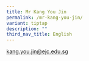 ```yaml
---
title: Mr Kang You Jin
permalink: /mr-kang-you-jin/
variant: tiptap
description: ""
third_nav_title: English
---
```

<p><a href="mailto:kang.you.jin@ejc.edu.sg" rel="noopener noreferrer nofollow" target="_blank">kang.you.jin@ejc.edu.sg</a>
</p>
